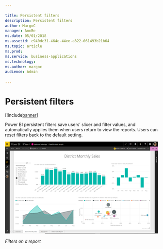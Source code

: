 ```yaml
---

title: Persistent filters
description: Persistent filters
author: MargoC
manager: AnnBe
ms.date: 05/01/2018
ms.assetid: c940dc31-464e-44ee-a322-061493b21b64
ms.topic: article
ms.prod: 
ms.service: business-applications
ms.technology: 
ms.author: margoc
audience: Admin

---
```

#  Persistent filters




[!include[banner](../../../includes/banner.md)]

Power BI persistent filters save users’ slicer and filter values, and
automatically applies them when users return to view the reports. Users can
reset filters back to the default setting.

![A screenshot showing filters on a report](media/persistent-filters-1.png "A screenshot showing filters on a report")

*Filters on a report*


